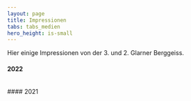 ```yaml
---
layout: page
title: Impressionen
tabs: tabs_medien
hero_height: is-small
---
```


Hier einige Impressionen von der 3. und 2. Glarner Berggeiss.

#### 2022

<script src="https://cdn.jsdelivr.net/npm/publicalbum@latest/embed-ui.min.js" async></script>
<div class="pa-gallery-player-widget" style="width:100%; height:480px; display:none;"
  data-link="https://photos.app.goo.gl/qoeEjE9X25iyUuC86"
  data-title="Glarner Berggeiss 2022"
  data-description="18 new items added to shared album">
  <object data="https://lh3.googleusercontent.com/Vl3yy_-atMtzgCKnVUSVvWg2OXB8kmBdQg188uN0TpRR_NYrfTpytf6cILYAiAK10M0ifzm1LIj4TBTE9Ms3ugGOKb9fU5o8jpqlPtr_oNhv_V5Md8UJ2rpbBIOxRni4rLbQI4KcRg=w1920-h1080"></object>
  <object data="https://lh3.googleusercontent.com/8Z-nUZ_qQornZ5WdY5KgVrdh0jSVdngL85bhOYsv8j3npustHJ-7pQv6DE_LBck06uQTT5yFn3kHxYH6dnQviEmNPidoOMau618KgZhPsUemeKWFibyNK7YFamIXkj0IbxKm15dx9w=w1920-h1080"></object>
  <object data="https://lh3.googleusercontent.com/ASeSGLlgxWBJoBfstfwc0qRvnXIKgDXUNbbkWFsQqJHNhXQ-HRYwDAnrYV8pAQMgQHq7QRn1WZPwraf_Js3hKvUUd15K0DbYb2UQl52atyrT3SzSeAPMCwBV1QxPwPG4n7mjDKyYkw=w1920-h1080"></object>
  <object data="https://lh3.googleusercontent.com/ZunzPD_e2aZH23XBk4NcGYj2-WEqJ5zcRyC_gR0avhw6XSoxRH_kDukj6z9wPTnlCiwZjZaR99cFU95seBR_LpxpJrSmD6Pbf5HoRSirJk0PnM7cX32cIK6ns0icaUla567PNsJM3Q=w1920-h1080"></object>
  <object data="https://lh3.googleusercontent.com/kRw92B-LzciiKKOVTRO8ynopqZS9iK338WpWuq2wWryovp1BAI042Bq6FjANpcIQQNmp11i30-hqrDP8BwVvBsjJCKEipT0dcOK4HQHLCLG-BcoLvDVdzvRPo_nCnQX2uPIkxzoB7g=w1920-h1080"></object>
  <object data="https://lh3.googleusercontent.com/9-fqcTtufTVkMVr4opnWDN3fyh5sNwD4Q3Pu9z4_CbdmRLI0AFZYm5i7S9ylMD25RbxuUnHwSIt2FxWus2R1WEtEX4V6T0gsGNY2EobYDoWoJ4x990m0QKrTDBNDqCWJoA3s_78CuQ=w1920-h1080"></object>
  <object data="https://lh3.googleusercontent.com/q6XB8R7UXq42MPAKzqZOJUNnpKgHdS2qsgEDchSnx8comibZCizuo8hTqCSLFz2BF8EzufUhtaZfzJ5N_Y8gyBRj0pQGdDDV_XcuzoOYdUoW4auGAP5_K1lrvVLJVQEutQEBePDqbA=w1920-h1080"></object>
  <object data="https://lh3.googleusercontent.com/3Rx90a2YSQgIMTLOmt26bp62NFnWEKRQb1aDbiMYEyFZSVctigfdkj1V09rt1rOmrKPDrLognuJ2s742XfFwSedtzbXlKi8bH1ebUuY7RkozskGZrInL5Hi23kFRgO3eIicUMia_RQ=w1920-h1080"></object>
  <object data="https://lh3.googleusercontent.com/rN23oZObYl1cYN7NcjDjz74HNzGnPdDpilbfKrDCAo25S0NANgXQcumRm4kqbF72GwbO1A29tWf_c7EIk0wwJ6o0J5BL_OJd5dikWxX1jfJE4oDLeq_2qasvsNQH-rb6XT0q739qmQ=w1920-h1080"></object>
  <object data="https://lh3.googleusercontent.com/4JSViraaLMXSA3A6uzsJNeH8b7lnX6TYrqqfO7AvOZxjkonfa8QENA5s3sA7OBqXFv3JirMRGkn5j8ZaN1YwPqH09i-uPVl9v3kqiHkRfaL1aEaB8fazeM8cAbMVbcjqlqvLoDhxfA=w1920-h1080"></object>
  <object data="https://lh3.googleusercontent.com/yvak5anA4vRZo58OTZUNswQtue47HRlljH-KBduE5-WuovItNryLu9cLdKClelE2NWOP__PFNHLITZJP-eCbwbo6_oV7kxOgWlUJFu5zLod0tu8qlXOZlNFnK8SwKpXxthemhA2vLw=w1920-h1080"></object>
  <object data="https://lh3.googleusercontent.com/oIYs6UN-A-IMGAqXXx4KFgMemFheGczzIM2KodHEuEWXzsSHal6v6ZC3jOdJlIAp75NVu23KY1Z6I4jsTSdU3jmdozfcvJkNsw1EeRQtCN91EsR958Vbv4K8Yo9YfIeQFzpOJ0fPdA=w1920-h1080"></object>
  <object data="https://lh3.googleusercontent.com/FeO20y6EWvEZEar0ebZVySWIiqS6eT_BCmH4FqQAnMXugMSNKRCcXk9nbYLmpVAcYulHc1o_RUX2UNzzm3VXzCrZrorNTn38uTX0JKZdxOnyGqiSE-rS_VjbACXIM-GYDyxfV18ASQ=w1920-h1080"></object>
  <object data="https://lh3.googleusercontent.com/OZaEnZZ2Ifv-ELLQHvbTor8f1pAOmBFM6zcs6l-bEQffazNt5bu6UBpppB2ue6-IToX3ClKn48EiZT5H8tPvUMC86djfnlEh_oZcri_8Z8U2WSFOcrPZVp-EMpZeMQDFXV4CfRnOqw=w1920-h1080"></object>
  <object data="https://lh3.googleusercontent.com/GmXHy0Hxk-ok5ZZkbhwItQSxzOutdjdBSDomH2D8MVPuND66mqA-_GcbjxIazV1puHnHItRNdz8NXD8rAMX9JXHI8MTuRDNsDrLsraWQ1a84CJ3DKPaxmcXPBerP5Scc3vres7ZpSA=w1920-h1080"></object>
  <object data="https://lh3.googleusercontent.com/4SGUuYEJAqcIzhhJBqNlvaJpwzlXpQwXx1rsV05PPKE1jfvDIPW1U3JfeFVgmBNOOJsL-Q25cbDnjYeCqr5vd1UshxCZx36WfonIqlJss7XzwnAcS1EQBbLU3bwy8QfgdhfOdJCncQ=w1920-h1080"></object>
  <object data="https://lh3.googleusercontent.com/BAUZsgC11GAweWmoc22ED6NBo84v4ZiDjxWDAK_deR6A6Sj-iwwmmo5xNL82QcYttX_lBfBI-M5x4ABAA-DAoDIDtuybtQKECX9GrWLWrmG3NrLRWi8Y8rIT5ZXBFY1WNtDfMvbYCA=w1920-h1080"></object>
  <object data="https://lh3.googleusercontent.com/FgmVAdAt4FPiVW8f-IaeV7tVuKnvsjZQwIxveWFfkNCZxXKs26ETu8byZius9axUwJU8Bh8OVQx_gfDOMbKa0age_mkWqu2Xuj3uK11igL9fhIKhfG60nTXYOyKezQVrhpFgcinfuw=w1920-h1080"></object>
</div>


<br/>
#### 2021

<script src="https://cdn.jsdelivr.net/npm/publicalbum@latest/embed-ui.min.js" async></script>
<div class="pa-gallery-player-widget" style="width:100%; height:480px; display:none;"
  data-link="https://photos.app.goo.gl/hFTS9tkVXmt7oswq6"
  data-title="Glarner Berggeiss 2021"
  data-description="127 new photos added to shared album">
  <object data="https://lh3.googleusercontent.com/VEnMdELXfcfWYACVNsrBBoItCwcoss42enLdxX0Am0ZvfZYGqGQItnn_r-eV7IacTVM_DHxMj-3MdxE24KV04ixCq6On2v_JROv2t4A2oj1qCS3Rw3uVgTBGfQ7HxSJh0i9j1DP34g=w1920-h1080"></object>
  <object data="https://lh3.googleusercontent.com/85vxjx7l6jLkIlzlo6jDFFvmUQRVsp9A8F0pD12weKdv4wJl2hhe7mTbSoXnGdfrSEoTlJbNuMZ5cyqscQM1usBXan3q783dj7tdotr2apsblpx_sRdimVeFzcebEMNe4R-YziSGrA=w1920-h1080"></object>
  <object data="https://lh3.googleusercontent.com/1kYia5gQD3BYpKPxdhe95adKxiyQhakZH6I9CnoLrb_U6J0cw-AsUrEhzp8QheI5zzpC8qLSa_syNMoqDIlfnsqcazbewyF5NXzcGhAU4SKCpEDJQRPwiCBLA8ZjNTnR1tGO0sG-1A=w1920-h1080"></object>
  <object data="https://lh3.googleusercontent.com/PtGNmT-QnWr06VnQyI2ak7VU7oYDDiZ5YSpgFT0EsVfTZVRhN7P9uuZ3WvOzTZoghqhqiNhPp_E8PnPHY4t6hOFPxnuTSD966BnnUo3xTi8vhnI235VS1Gf63Ns0f7-kS3d2FtgiuA=w1920-h1080"></object>
  <object data="https://lh3.googleusercontent.com/aSLmjS49PHZdeV31CRiocymASIyD91L7ht0rxjDYWRI1O1AOX2opQTE-FuQlT9HfvrAGrvP-FuzdHMbuYpus5Q0YykrIHcfqYdHJUCTu3zc_kFGnGadgyMa1xhp6O-f3tnPss1QySA=w1920-h1080"></object>
  <object data="https://lh3.googleusercontent.com/MDVWLzGIDCXePSRIZQA0Pu_uCfOyZbq39CdC3bLvML4lWYYovlHo470GtgWYXWnQK2rrwB_jYTHuhZT-kmfyzvWl5HRQJ3_s7kEJ4yM0bZonljvKXef33UDkal4EvOa2o1DQLWICcw=w1920-h1080"></object>
  <object data="https://lh3.googleusercontent.com/6EnHva2W_2poIUb6zN05kz-i4vpHNSV1ioLBNjfIvm0l1By37Ncn_Aunea8MhoGnSnQ-vtRe2e9khzHSCffTFsbImzF_eQI4PPBhx8uTHhlfeLLjBchtcuCuctSrU0r3ZpS6H1vHXA=w1920-h1080"></object>
  <object data="https://lh3.googleusercontent.com/54kJQcdla9qdtIQMmvWJ5UsCWfLL_1c5NsKMn0M1itk-N1MHly91FEkqvWEWfhVy8Qk1G3uXSz2LgGBiyifGbxtyPX7eQVe0HoAtVlwfAi4v3lRQR2ltXo44SF1oR4BjRe5x5DwYHw=w1920-h1080"></object>
  <object data="https://lh3.googleusercontent.com/MVDi_GVP7RlcgX3eLK_OHj6bfJrRSL7oa9lMa7NNJ1LsI-OH5ac7xx9jb-YlIAI9hG0voPNNLLV_SnGAej66FLjchrbu_VrSyqgxEdzNuSkqkYrZG0OhymKTCu3810NuePw7heClUA=w1920-h1080"></object>
  <object data="https://lh3.googleusercontent.com/B2hIQ3p21WRcI1MXdYnSAUcfpO7U_qbniKLiQ35YRDtv_B2tlbeVA7yKkp9g6Je7PpOgQ2shwOZ-HNrAjGq5RJ5p7Mukd7zTuNesa95LuowNv3ueIcQoKNORDyp1wgjrtKoPp2jRrA=w1920-h1080"></object>
  <object data="https://lh3.googleusercontent.com/se-0JC5gAXOiTFhe83-XDLuQt6jxUrr_EzQaf8s0gAjp72_I3sty0YVuP29Swoy9hPWmPmjvsgKiej8pY4qWEbx_Hx2QTqOHWQ9T_u8ez4Au3JTdZcQkusiOXJzzai3OhSqz6aMi2A=w1920-h1080"></object>
  <object data="https://lh3.googleusercontent.com/h6eH-e58fQ0bSs5yKRYFP7tQBjtVe-a1KqSUI2LGv1MAaCWhPhNnoPYhYIcYGY7ezhQiEUyQJkJyWGPILE-hMs_25xQbdW-wFDUbimKJCYVEae3bxZ3Zv9k_zgGL1VyjEamgqPM2PQ=w1920-h1080"></object>
  <object data="https://lh3.googleusercontent.com/hWzZ2GLt6c6h3jceCzGSBBrp8iM_jnOWt8uOjYvVfr2i-mau3kORCSEIISee2pNYyeIQUZ6daL3GS29PlhHiNT0NWJVDFDWvJLTc645YTieWpIq8VAOZy6Ozoor5YX5o9S5jz0iSzA=w1920-h1080"></object>
  <object data="https://lh3.googleusercontent.com/T6mlQY5ijaDntBKgN_ppgQOdC1I2VG2OqZyqOs5_4XcL9b_Ck1G4PYfxfP8dHYXvbW9r8ezSbzV3m1wz29gC4fLT6boDtOxdJAV4TeHfiHmxVE60YJmnQq36ZcPPrQr7bLoW6XLTrw=w1920-h1080"></object>
  <object data="https://lh3.googleusercontent.com/9jcMZukoOJDnbeYx2iM8krbhy4T96f7INdAGy73rVxAruTw88fr21gdUewnvacHksPFg8TLWPUaHKKYf-ucMm20xjJvCykfeKWnP_Nd8Y-7mBwCl9dUfjJfab8dAmXyODhm9IWwudw=w1920-h1080"></object>
  <object data="https://lh3.googleusercontent.com/-NzOhF0qSK-4MAh2ciq-VqK_BGvrhnS01Qr_byKpSfGFU1wHf39Q2HJ4pDeJyP3b_wGE3mdkjhUd4DITuWXy0vNuLGDdZAzlj-A_lrq8CB9rUegt3c_n9WwZXCN6RIWpwcFw7zoqrA=w1920-h1080"></object>
  <object data="https://lh3.googleusercontent.com/25QGyvaAYFWTxwrcOPahHPECisj_D2Lix61mJkl4BHZyOqMWDKizKueNiGE2_7q4f48tmORX2gTtbQXoTyHDF9gBYa09FbuvRA8oIYB34AaaN3gpR-PqNe6J0p5lANH4wkqd4MiOvg=w1920-h1080"></object>
  <object data="https://lh3.googleusercontent.com/_o-MNHCPki-NvViSXr6OfaWecUm58OUpHI4Xi1wGFuq_r1-NkGoTJl-RsIkmeB-Dd8gsjb9Z-RxT0g-_w82prTqyKobEKWWlh8kID1n1O5qMZfrtCto7pCVQCNoiVpBMRnAOLyFTIg=w1920-h1080"></object>
  <object data="https://lh3.googleusercontent.com/JmmuyEvxHjLqcTp9UCMwCmkrjfUTSB-PLfiLpSeCmSelpIXNfMRTN7to2vYDE-5_X914KtwqPgMxc_381lApBKP4gEEnj4UT2gPd2icG0N--uoz95IqjYy7CeX0CnildM2d2KlPumw=w1920-h1080"></object>
  <object data="https://lh3.googleusercontent.com/pi1QLkRnWPPHgO1ZkJBm1XacpXkbpu71oUT0_EMNfYYFrVjgFJrZX4ek88JAoGEMD_1uMVlNXffjKIK8z_ibCLPzURvickkL564jHJZMsUa0Fh0swGUnoekLEETZXYFA7SncRVfoRQ=w1920-h1080"></object>
  <object data="https://lh3.googleusercontent.com/Q7KcQs632cmzSGZmvFaNKm5XogqH12qSV9OOHbVRwVX_4ZRiQKXIAiLZMruaobJmKWnTylaiqi8f6x90b8vkX6X0AZa1Z_NXhiORqswNn877w3ltoHMPxCjAniZiNOzFucGuNcGsQg=w1920-h1080"></object>
  <object data="https://lh3.googleusercontent.com/pXo-X7CUnaZATWBOeeIY7NX9Jh8fta0PE5C_4ixcZzndISnSgCddPZGxMpBJKJgm-CssWLPfb2peHr7CKfcIwGCA8ujCH8C5RCdUKf_PRiVKKQp-xTNwsFhCpZ1eii7MtjZw5X8WYA=w1920-h1080"></object>
  <object data="https://lh3.googleusercontent.com/bMVBqVaObZwS2oo4R0qK81q1lFjkpeduJbwT3xW0gKcGQrjeJE6QUMjamlqx9sCnqf-ihTo0FkazdjgJZr-G6E7bTNxGR-8SRjurRLZLsfbtFLPJURIe5esr6no1YhuTv0Sbr_dYNQ=w1920-h1080"></object>
  <object data="https://lh3.googleusercontent.com/eADSXUWNevYCqHvL213y0_JjjWJiOdP6I05HvEbu3GX85ZPp33cr4uoLAEag7K1P7ZcPVEjMoRWzvJIYtRyAb1rna8vnBQXzQHlNM-st_9K8IFOSuUE7O83CLroFiwnIXdWcWAAMNA=w1920-h1080"></object>
  <object data="https://lh3.googleusercontent.com/FLhTT1I4Q2qVjRGR7XuVkNBmrVpOTIQnA886iM5eg9WCT0x1mSls4OWtLRlrj40vxblLB1G1D5AjSM4q4fNEd0RJllPehbW7mhYO6PRtsRvg1VPhvrcox2Ft6wujJJw2mPVB-lGH5A=w1920-h1080"></object>
  <object data="https://lh3.googleusercontent.com/dmRQ1zTi-9xmyMnHLquPeDljMq_lqx5Owcj5Mys77K5vqh0TnVMar8JGZK9d5k9slT3PMONg5TClPI1NgDEqJNwSM02BBuvHxVbTQ_r6j3JHXwgOK5zBbtlKYE6nHLgTfBKOUg-UlA=w1920-h1080"></object>
  <object data="https://lh3.googleusercontent.com/tjg1MNgKDB7ka_Wk3J4rpHkPHaEM5hWJ7C7O5l35IZZIXs3F5LrgWyTu8V6n--oQ-mbCsuYnWLbFtRsF29j0EZXgXsDv6MmTnRFcNrjkTJlgZBCRcaPptbGVg2LBCPC6XOSxvQ0zoQ=w1920-h1080"></object>
  <object data="https://lh3.googleusercontent.com/YUmTAK_6Et89NFSAy7d5_D_OcNZlckM0EDdNIE35ldjMcxUS1dOP03ce1ME2Ygwy-8N8u8As5wzZS7QMAbwI6RHSIqIy0z6mxLF6zWR7auh4eu73J9r96npKdQRwNUIhOB0bsnAaug=w1920-h1080"></object>
  <object data="https://lh3.googleusercontent.com/TEyHoVfIVvXT1SwhwJc-Pf1sViQvpKeZytko-s5m1yRLEAIMz2hoQFoP_vXWJuC1VHDWsoR0NrLY-2miruQgolzMI6xyHyCxhV8L9_HxcHNBWKa3q8N9sgtyyckh1X6duTEN_S9JVw=w1920-h1080"></object>
  <object data="https://lh3.googleusercontent.com/U3pizrPhLADautAGxMzji_ovEfkLcSpP3NhkvEkt8d92FK-enDVpUw5X3l3V--yFdElsAXTL8lR3xU0TUjDrzpiVCjR-tLzf__PvFiNC1HpSXQr6BKX9RnaAii92fFdCAmQi1KS44A=w1920-h1080"></object>
  <object data="https://lh3.googleusercontent.com/RDwK4fbwQ_Q0vEcRhz9UcZDV_cSy3cK1adjICShg6EgF4ZBdWKQQ18V2_35GdDA7OIGDe5qOe15hUMV1tgPpaxC3Qu2mjiKTsiVubmBEm639qOYvm1HKJcw_1aIQWdcWiYa07td1lA=w1920-h1080"></object>
  <object data="https://lh3.googleusercontent.com/Ph_OlRB5jscPsICyjjiHOTWgxnlsnD-nKUEYSQgZRbPxSnhhzUtghTjKCP_UECYsv2H1MYGuApcHFG9kYDXX5Xg_bbqL0vpqGnJOWlUt48JLNM3leIT4NmDOA6EXR1Vazzz5C-Nskg=w1920-h1080"></object>
  <object data="https://lh3.googleusercontent.com/5RLFcUDBOGnJUYOO5Z8ZRB2388Xb6GFhRNv5AOmzzJH7InIxv-KoJF6_tPYQgMcCZt5cFah-XpKBm491oYcQgAkHrHpvrRjBxZyxGS8xhWQ2kEJ-MZHPUFKL0yrJttykdMxTEPIcdQ=w1920-h1080"></object>
  <object data="https://lh3.googleusercontent.com/nauNy1Mdoap-FNVkb7sMkbHHtZmZb04E6Lx4JhrFl5d6Yka2SWaK0bT7At6K5pkJGGK3Vi-IC_BuXe9-pvT-h4dIfoFiSXLMtllu4V76bFB9gsqjEKurXAs7JFPpZNwx7gqNdKapdA=w1920-h1080"></object>
  <object data="https://lh3.googleusercontent.com/7vE_KDygKYY7O9WUDkwMy87UGjlf4KkKlvK70BaKInRjCchKIU8eYeQUdJqjUsWaWsmC8Kr863JmpmSCxM3GggshNLNVQ_61-lZ1TlbfNzGOC6J_5CLSze007DUGYpYpFzaEcmg8zg=w1920-h1080"></object>
  <object data="https://lh3.googleusercontent.com/-I2ZWQ04-W5Ux-bAmh3j7TyOtUlLlqgpFbf3gOJSpzqhd9CYX9ZBwDi_7gkxrB_hLayEPSMh9oIhZzVjctET7HQQw4wtrCJmD-1u7dJh8WI5vU-bO1du7jjQwGqVF_xUByvtDzJH3g=w1920-h1080"></object>
  <object data="https://lh3.googleusercontent.com/OnQBxEBp09fv1fr9pQFFRaftJQBHyO8lhovbfd2VEC_rO8vVxYskC9iLFiv6KCzi8uifguP57Dxkzlc8ZQ4uYAbRRcyaOKHJ_8PadtxRC-N6dzB1DgQaevLzysBjUXZS9UVbXbTcOQ=w1920-h1080"></object>
  <object data="https://lh3.googleusercontent.com/l7mtbxkYm9bHfUZ94ST-DsjdJJdPaKxht_CUCeV9_6S7MyeY3tHsdamTVjE_dOkBpeod0-SpAAsfYlNR88bMXRpjJubaiKsJZ2elQ31fn5kpOMBBppcwCj7L6huBaD-ckVLFlahX3Q=w1920-h1080"></object>
  <object data="https://lh3.googleusercontent.com/bqgoVcQ1_gqhGjjnhy6OzW4y_f7k4_xBlYiZa-o9NlwMOABAGLbzn0AP7FUT83j8EndI6NvD02E9WzGyoa3XWW1Aaw_h258zP_Q9zDghcEBgT2VE8v-iYKZOEvDb6nZItFysf13Qng=w1920-h1080"></object>
  <object data="https://lh3.googleusercontent.com/tZADeFeYWfKq5bbfCnK7qsmud4LbKFaftzPtiH6srt1l3U5rtyelf9MW4N1eCxTdVZCXx2V3dmDf6Nz4tGWa4Wnf2QCotB4q8sBDNTpnJU0gbin1pt5OE59W9yT4BEiYc77GFqnjew=w1920-h1080"></object>
  <object data="https://lh3.googleusercontent.com/EDfhCYzaMasMAgdlPMTB1Ij_uyNpyTd0kuc9Emur2xoTFYLmhOnjPEEsR_Tc7tQysi6nFugDTY6_7r0AUaEatwvlELq6up1KY_hAyVg55A_JzAkokjL3Yf4A7z_2Af2MSmyBZ-r3Zg=w1920-h1080"></object>
  <object data="https://lh3.googleusercontent.com/IoyxafKNo0YcL8w7il2z3nDquHsZdGt2i1771MGLwdU7WHtYkqJd5qOnehQ2X-GStybB_0rTKcEI51WhQPFjbGVaihFOumhUKHcaRAMYIyPvv4MfLVtcdjAdezZViNG5L-BKYKbrlw=w1920-h1080"></object>
  <object data="https://lh3.googleusercontent.com/TuwBd4OPHne8MVfiRTiH5qZ_320u_OxyNiuWhskDjU7NFC7ylIjMd2-DbYIPSBwUTJ4mvqZAGt69qk1-e2uoKpx9nQaBbbSFciYgjEoK_ZOrRfMWeZjbx6JwdGgJFr1BNmX_gx290Q=w1920-h1080"></object>
  <object data="https://lh3.googleusercontent.com/cxPpATRjNEVV0hdXR9Uv3bq91GG_2Q4GFbRrKsK8ThAKj-ErD1rV9nHK5YbC3B-R6LwCaEKMb3Ba79fnV8nj9PWOPwWh2gJx2FIh4XNB7ywj3bi4FlkL5kXB4OigyCNDAmPeTNLc7g=w1920-h1080"></object>
  <object data="https://lh3.googleusercontent.com/R3X_9pdRRCJ_9IH87CC6tWZQAmw56ZPrjLOyNTavcb1W-exbfX-F_R-XfVh77-UhiW-cSRJ-P1oOozzG9pWrPmVsBTMvXdTU4Mtj-UexXjwiOj7orGIsRctz-OTJbTRoZAdpsqnbZA=w1920-h1080"></object>
  <object data="https://lh3.googleusercontent.com/33Hx8ng3vkLz-WSmUJ9EYRQEoxrsmvsQDtBnuIsQ_EUXdsokXoWY241bsSSaMFu75ahUXKR2xmDMXgxcsjArirE1Y4mPUBQPL84Vf-1z1VhQzi4pB21QEbqf_WSVLOnHwE0SfpPWww=w1920-h1080"></object>
  <object data="https://lh3.googleusercontent.com/5Q4MUawmDZOeZPK6VeBs8b9zluB1svHTCnbskHsej5C93b0svY-Jzkw3aT0RDM6UZ1VJBTO5q9x1mgeWoVppfi9BfWSlTopqzVFVqX2r7_uiwRw7hULumqtWqfSocE-EOrO3poVGhg=w1920-h1080"></object>
  <object data="https://lh3.googleusercontent.com/zpCPeHYsPh7G9am-4Pr6vkQXDzGz-wkGP4vQs4INeZbcpuOjMte_9WNe5BX4yIpDmDv1S694XX3rP8RacFqEn2Fg-ydiT5_JXOIkJ6NuaG-fvZBjI2SuglarY-DcgE6X1mwhD7_9Qg=w1920-h1080"></object>
  <object data="https://lh3.googleusercontent.com/jIkkljGzBNTEPeoRcd9rYtnxbsB5DO5K0gHNT_VrKzhSCL2yLIUYahr305P7YxwyXE3W79YEHfHYG9CEaKVEoBpso8Qh5XHnYcOWB3oc0ObCzTYdzYQdyXBMRk7_Kjl4LugHXGoBww=w1920-h1080"></object>
  <object data="https://lh3.googleusercontent.com/_EQRC7IXPfZ2zLLW3-TUf6r8QjG46OGWmpYILuTo8-qEKh_9uxeTiTWTQr_j0Rj4FzSdolxvC7S9hh1Srou2fje1ghznwcMB8QMXCTKj_f4zMAD-Wf6dfopp9VjPFmGABlo5JFVPsw=w1920-h1080"></object>
  <object data="https://lh3.googleusercontent.com/OG4vGNDid7qsqBHrzKGs8HK1ipzkO92wLBzU27PcSw8pp8sg0RsMCkCAL-vKeicXYIgcfYSynODcQqYxo-1gNFtJeqNIzL8cpwtO5lLt9johURaFtjVA9Ssu_nv2OeJW0hIqqOw_5Q=w1920-h1080"></object>
  <object data="https://lh3.googleusercontent.com/tfDYWZ8N5Sct5ZqRu9W66Vt-wQam4l4J19fDqdsMA37y4bOnFx03afE5-X8GKWxx7sPceIFdz03JdEj-Q-KQyKm6RfcXvturfzcYXb5hazRUdF75n32e9l5_ByzjiZmHT21Y_kSCZg=w1920-h1080"></object>
  <object data="https://lh3.googleusercontent.com/xi-YaWEFk2rdH0C15-7dncNaBgQI6gwCjVMXqdskgUzvadqfRwOFM0Aucmr1wx4U9wiOOLYEo2RXQ9NyhjgWTZA85E_T38qODJmW9gdi_HEFuxk4eXb1TZ--5xZ3d5cDZu0ONBYUqQ=w1920-h1080"></object>
  <object data="https://lh3.googleusercontent.com/4ovc8yvqo840v5J2OVq9wBNK06ip0tyLo7OKW8FdDT-0n9a-kSiSJhhHalDfcn65wqSaQ8ikgfrgq_RJykbPkHAZu0ukzyDUCnO0T-rervelO_CfLQgHxsHzjxFakSvkydZ0r5B-SQ=w1920-h1080"></object>
  <object data="https://lh3.googleusercontent.com/ho5fDbfYEwA4vfvgihSvAMtS0MBPD-LHbjx9tNJPQQ_Wb9fOWjKmhEV9lcDPuuUP5XwKrkFIWCDq1BfnHgOJ68rhRjNQXEFllMG2vIX9VVnncN5Es3BZUuPHVLNNyhy656taKXhxlg=w1920-h1080"></object>
  <object data="https://lh3.googleusercontent.com/eaKorBMtqxyoc3vGcrc0gLre8eRtUTJd41vF9iCDFrqTVWh63xjD1meH-ZjxtjoptkVhjIZE2XdvmiPyjmq0tHi_MrLucszRs7_qvQWjcKWjsXRgBfDDSZDXEtoOXKQwajYXZz_USw=w1920-h1080"></object>
  <object data="https://lh3.googleusercontent.com/9dIXY08165SuI4kFawm-wFHwLixWxmN-r7XETEDYIuy3TvGFHF4Tf2CrOTSc6H_ea5dzyDYifMP6u4PGt5zXWIVVPyJFf64PkmnZJLuR_S0H8hc2HxM4NILtQwYWRpHl4a-9XQUleQ=w1920-h1080"></object>
  <object data="https://lh3.googleusercontent.com/WA4s1eKAwnFBYZjOxlGsfufu3MUbGpP6Oy2nqsGiM-Wz0fRH5_IS_vXnY3_dnqozR3BiANAoCuj1PDr6McCADErahyvewjXDU0pvMQ39rA3MUZ3jAyG2liQeEeebzSIXxnbHLWssUg=w1920-h1080"></object>
  <object data="https://lh3.googleusercontent.com/z9megRvudb7whAE3I4S7uBHmJAJzRAq5VAZW_-zrZp3f5l4jM2a0cPDbVS5RfJcc3DZUr2EmfbDegSFhM-RXzD9ZDcJy5nX8E1hyo3JU_3aqQL2Q_UbPgRPYstk2kR1sq_JWZLgsYA=w1920-h1080"></object>
  <object data="https://lh3.googleusercontent.com/hDgGf2rP5LVSgHiN1SAaltPB0NHAUCXYjU4LBc5Bj1ckqXSDoNJA0JHyWSBKMBy_o2ekaBlr4JU1VJWad2MhGKUWlkN4P5JY-90l1_kD5-SX55GMv_vgvKq_S-soqPZ2SkAm1-gOlw=w1920-h1080"></object>
  <object data="https://lh3.googleusercontent.com/CfllMeEuKBtaqihXkUPmEvROGrpv3aN172BsrLKQTKV3FCN5dN2A4ekDpBY2XG5Ipswf_bdhiEDTuan6kmCJDiQ8gVsta3hcUPf4LuSbha8P4nXOw8DvpBgAINO6wXkIK0Vpsj7DTQ=w1920-h1080"></object>
  <object data="https://lh3.googleusercontent.com/-PTJVpTogCm-KQTLSe9RPM7UbCEo5RHf8HC2JQ6Dq5ubamuS2_7A9yYj5QgiNu9aTjEa1UTewS-12ib8pFeDnVO6SReeNmcPDQmYJLDjsMRKPxuCjH5_bAsRzqIdTy9T0nHYmAwL-Q=w1920-h1080"></object>
  <object data="https://lh3.googleusercontent.com/MUqN146oXJ4MtKOW9hNMpIT2X9CcETI_hmI4VTNlHMeMblEz_FdB1KJioTMbrUGoN3c8VROkkwnQ0wUTJ3kvEk1Xa0gYE5pEtpA17UHAWj21X_H5AKj7y_1GUfw9MZT4dxlU6ld-ew=w1920-h1080"></object>
  <object data="https://lh3.googleusercontent.com/Qxve_wQ-uz1zlCfkyGpuQCRicGSwU6yS9Cwv8endi7hpeDN-tzL0PCdl-8vd7JfuXyWK-UEyhXGZKFDJSMf8MktLavmxg3qaOHu1i6cn_uiHEZpTbiuGS6USQFtf3yBkHBJ1nIZppQ=w1920-h1080"></object>
  <object data="https://lh3.googleusercontent.com/H1JqvVfckvPZC_KFQoqxlUgByPHyimKlHaXIWkrQGGBs3-A499ZixLpryfGfFu4IJ4nWyMvNbj048Q2ez45ssQU4RjMwfn1jG30G417PbqSkuWq7IaWViSAJJZEOCNwGvmEHyv6Z-w=w1920-h1080"></object>
  <object data="https://lh3.googleusercontent.com/_yZyJ2HgKcX3MQweicoJvBX-Pp451nTeKBskFEWfNTV35iQFce0phCO7sr5HO7o0TzPv-LNqIerjOfOTDrRlwx3tUkWK20w65oF0XibQgqRTA5mPIZRxEREw_yGtfIkVVj10MwjKCg=w1920-h1080"></object>
  <object data="https://lh3.googleusercontent.com/jEqQFKrOjkV5KT_ZZnr5EXBA3EIVz_nVWXz-K8heIJIi2sHs-ofqeunHRpKsEOoK_i_I1y7tGuS2qnsjCFoOYfQAINDZZMP5H6clQhHEjZF2ioMXVrEOfSFokWR8sD4h38SdudAJhg=w1920-h1080"></object>
  <object data="https://lh3.googleusercontent.com/w-sKNM3vgNPeXjbok1Qo2EAfnOIw_VxnteiupB-ExNz4r5ECLzfJ5ZayIn6fty1lJzOlGH8mH8AwxeO8vs0trII_WT0_oEQxmHwXQA47UnWxeNpFEmS1C5mRWYmlqMowmXf81gguPw=w1920-h1080"></object>
  <object data="https://lh3.googleusercontent.com/gCmmB27ixL28NDS6W5tNP95LK_CligAFPWbuyayVPL4mZ4qS6XTIhH6wHrKQUYJVG2OgfySXbry5AMhNlqtVcYlQehurnLgvLQSoEECN9oD86WIkJQQ5RiHxrwDwymVEh0KcKsyWrA=w1920-h1080"></object>
  <object data="https://lh3.googleusercontent.com/tU7guGHcUAXYXuxGKxk194zZ5JXdfbouPndQMx7q6uIAKwmcgkki9ysw8I_CO_M8fGDqreXHPRWHxBLxgsKAh0mdnpr7Qtgb4UEytIBi3XqroafvW96LxxMnA2qKQl5NgBGys3BC8g=w1920-h1080"></object>
  <object data="https://lh3.googleusercontent.com/7n6WbP7pAQzmlPV-fGZqC1W9AuPpjWuOZHuD2C7wIRc_ZHapehQ8CGnE-Swh2uAfDfCu6S87hyS92-zTEtuAmrfx3afGt2lulHImYYZHcBoO8sXkXg28U5UXSaI9WwPnSg3T8UBOsA=w1920-h1080"></object>
  <object data="https://lh3.googleusercontent.com/0pA86B2KVJABGrro7l3B5F6MrzVbZ2mAWdgap_QtnC3ogYpZLMki9nbU5V-SwOVbIh6M4sKdrWZDdcwO26rFfDjZUbh2YaooDiIRCFm5PfZEAf1nW2prBWB3_3vbkAwKbQRvMfS-Kw=w1920-h1080"></object>
  <object data="https://lh3.googleusercontent.com/grxOqTqQtqS-vqDdGEFEpA1z2WQHzQo0xnMtkNEjE4ES4kUNp31ShHG9lmLkN8tXVwlT5xmw28Z0Yf-lyJl6wQXgqkSb0Xm5HH2wTsxl17njQMYoQQvGJAsY5FJr_HphkQTjcWumNw=w1920-h1080"></object>
  <object data="https://lh3.googleusercontent.com/Ijxj5LoycymkpOC6JBIS0wLtqNi23rmpZP1biHaBT62xI6oU09YvEauw17OgHN1N0L2DYGHwcCwPGqgyCEfaqv8EN58HoGm5Gl5kgusCRqydZuNr58Yg7l2MZsGaNl-fdNRSaynC0w=w1920-h1080"></object>
  <object data="https://lh3.googleusercontent.com/HvY1o8AYcKRy4V-KIofz2R-vOThL6HUUiqSPKBnQkX-BbLMGKiCKznIduxKT6PdrKk4YrcbxH5l_Bkxu05bTSe2WYOY4T3EKawvLaGFCOll0-VFo6jPX1vw__t68K2RFwUhHyINH1A=w1920-h1080"></object>
  <object data="https://lh3.googleusercontent.com/RkFXexZpfmMJlba6uiskO39JrD5ZlTamZhKSKwN5QAK0NVGRdf3JIsPxkcbCjKpcKnIw4JfLeZeetkLsr3RXpjN1wuJdN_RhfeO49MVcFQ0iO5VLhTaV_eF9XpF91Ekv_aCtabe4Fw=w1920-h1080"></object>
  <object data="https://lh3.googleusercontent.com/o37QtrRodEGrDN0cuX_nr1eLAdbboLRDQfIvBiVJZL0sIgf7pGysjAEIHwQvuB52PMKnP_FYMYNs-RqSKHuqneQ8fBRRFyhgakYwNQvtTDDi9ineeZ4L2R3A7y7Tt9pT9tvLL7EKeg=w1920-h1080"></object>
  <object data="https://lh3.googleusercontent.com/MgMQ6vpI5KX4jByne4YOTwxM9ij_fQ9t3Y1Gq7tMm25Hj2IzSoNT8GSrE864SJA0gZOmvgXXlu-OBf-QRb3JEXGcDXTPWbSSajkLX6H8Z4xuMGn8c9cKjHRkSDl9yLf_o4GZfs28yw=w1920-h1080"></object>
  <object data="https://lh3.googleusercontent.com/PMTq-qTptXqWUaZZ93_wYEUTGqWGi4wlQ793fEygojHvaVmB1A0pFXmE8zweG2o0PPSCubhAp9cr2XtB5TWkjQjiWXcGy5gIHxJ_o7TneRwt_zaa-o9dM0s9d0l4oL5JEF7mA7Uy2g=w1920-h1080"></object>
  <object data="https://lh3.googleusercontent.com/2hECV9vkpebVJbqSNSoASbKOOtnf0kc9emeSZBkD-GrJz4R6kkSL-zCp4RyAk--_EiqiW92mGvXtGmBOlFzwAZMSs0L4a9PAzywK0NOAZVejQdOtaHlhlt24u_L4Pm3INTiVJO_frQ=w1920-h1080"></object>
  <object data="https://lh3.googleusercontent.com/aeALJ4DJoYYoOKa3LvZGd_I2XsdxUYb9E_Y1ZgFPZtCOFyitJis2ZHQrLD2KqukA_ZLxltrc1rv9fufJ1dCgXKm4izvgBkrFYD-oTYIHxJZZB_4Q-w6nDKO-tlXw30Ght-PR8H5nkA=w1920-h1080"></object>
  <object data="https://lh3.googleusercontent.com/vjGg3x3vA8wffXyVrFP9f_KcjKsBDkUCKlchDwJi-owjV5ZvWiS_hS5IlVchGo_NSeWCvJtL0StefteGhcsrVLR_VxYVHVurykDAEQH2AEuHlb_3YQwt1y9EuIUZxwh2neuTI-ivzQ=w1920-h1080"></object>
  <object data="https://lh3.googleusercontent.com/oQJNbuvKFlnTIhuoadIc-AEF401V0buuGY-U_BMOzY1Q9asQZboS1zNRWdJPrYlyC4tEHBtdHP6MCQxN4djrO9_W2ZhMPGhdD4WUYXIlGinNf9bTYnIqrZ3f1UZqnvyof7xdSI7dVA=w1920-h1080"></object>
  <object data="https://lh3.googleusercontent.com/O9NbWWpjNpFUNuqY7ytPvbDJp4oSWTxO3LDR_P1vjvr9xz5-mIvRNkE9pKSN0A9XQBZ-_abgQXKyDKKWM_RneOSY-yJLbiMd9UFSF_RAEQUp7y7521lvSWWTnc7PBeleNZtqNoe1Nw=w1920-h1080"></object>
  <object data="https://lh3.googleusercontent.com/zubXKxiis6Q4I630kRqMFneWmBWtgnHDUk02ffij-RwXXi0rACEo7cZdZ9N5Rz7migOLAImLKFImhULqMR55xA2MxQ5G55TVDVyXe0ZIcH-DNK6L28REQcUpnXHlO9DfqSvlhxtqnw=w1920-h1080"></object>
  <object data="https://lh3.googleusercontent.com/aiRxlwq25Qk0cFro5PKmft3L3vtG88Rp7XV309d3Yj-tK8iCfk0LAolnANcMtNeoyTmKxKQRKylM2pmxwApiq119sidtTqJommKfj6hij3kPrVQoqXaKYJNpiBwxzzj_qh-0sUiObw=w1920-h1080"></object>
  <object data="https://lh3.googleusercontent.com/102mu5ymxdNF4vPhu2CRdvvg46nLQMxR8nHgCwBfs7NDv4PL6_zFZmW8lAcPTJ_o3lpYV1bt4vmRdBM8Z3KKGxgpa0527VOUmluIxP6ucC-X0qGkhm4M_9V7qCh-BLMod356ppDheA=w1920-h1080"></object>
  <object data="https://lh3.googleusercontent.com/uzkVYLa-fg7Dy_dGA4GRpOLcz2iJ_fSk_I0MoVKg63jFGkwPucxwzVc9EKZJaKhgpYy3C401nBvgl7d-tvSpZJpAyjVx7B7dbH3Z1R3x0Yml8ZT_kdF3PGfKRrVZUVVdvr_DTMrPfQ=w1920-h1080"></object>
  <object data="https://lh3.googleusercontent.com/1XJh8daYlYp8VZGyIybl8sag3B9ZpdzahH7ZT9tfsUVXKfsBHV0IKjqTkKJ_tkDNahu4OsB5zIHKU5Gwpx9K9ycpylwDkLBRu9tHgxd6rsJh0QVJfwMgLOBhXO_wPSezP0qJpmayyw=w1920-h1080"></object>
  <object data="https://lh3.googleusercontent.com/Dk0Cb1QV02CWo4po7dGcs18F6sT_O2kEbh6pF9Np3hZWEMmdwotmU2VLL5feT3qVU0RPQLbhR4JQHBn8LL-M6UA4UcZ_7H-xc5hDdJ4NbCXFI8R2nMO4GbPhtv088bnLd4-Fv6H_OA=w1920-h1080"></object>
  <object data="https://lh3.googleusercontent.com/AyBc8Da8Xx_PNKNqaKuqNfc5foqmAWoOKM8obV7bt1Lt_BoMuC1YwoXVeToSXiS3wsYybgo_gXgBXyGioqwPRrhyZEtLLV_Eunt16dyZuTuwBf0ttLxJXt5b3bgrAEAk7k1mF0yatQ=w1920-h1080"></object>
  <object data="https://lh3.googleusercontent.com/AKqe-ZPNLFFf3EdbtWLVg2GPYyO2G-61UKS_FPG3AZWo6ieNwj6676LC-jHhlNMkHxpOqLiEe_Y9iT4_JUjHepYSmxG8HoFhKQN9bB5RGKzmGuIxN6KxlCAU418AnbAZlq0KACBwFQ=w1920-h1080"></object>
  <object data="https://lh3.googleusercontent.com/wb0Yl124k9t4u8q-e6e41rL2Kg6NDOJy7arpVkrvEKvRK54dMvpIrdXWFkeGMZvPz2XH2Kq6gUKbR05Mi4olDVuhgiV1f2anygsjHLTf_Mi04a9TuiF7xjQcXQznf2S2yrH14GCKcA=w1920-h1080"></object>
  <object data="https://lh3.googleusercontent.com/-I8dPks525pKnrvgx1ys1cXA5M0Q9pzK3euW8kvI4VzXBJuqPZmO9louQbZqGgb_TvInOmBUoV_MyJhmILwtxEFkncLBSy5PEpGx3dzHnrVQ7mmYFZmhdFhp4c0Xl9otOVTzxCOddQ=w1920-h1080"></object>
  <object data="https://lh3.googleusercontent.com/QoveMi-3RZfjAOfV96Z5njUgBwlbLDENfIWBUDO-MPum1lJLEUV7ZENCPadrHGc4qheWADiLFJUaqKrwnaz6I56vBDRBLEPCxgyXou-lWh_JLJgrz5helYdPGi8F8AawTE3k3cmFMQ=w1920-h1080"></object>
  <object data="https://lh3.googleusercontent.com/6HKrl3EP-lBorlq_I0jV6K_0FpOXEwMC5A9VCUT4aGlckFuHvcJGSSrEam1vzQzS5qnWFGskGzL6Xz3ef8sl9CEczvvWlUfyKFRorjj-z05gXeMEpWbO8Jzin_4VpLdmFlZT8Shgfg=w1920-h1080"></object>
  <object data="https://lh3.googleusercontent.com/4eGvyYEn4C84nzNmNgQz5bWTGYnS305mKkg5OEw9msjgNjmBYR0sX6qB7ydFFvjb5wl13YgO226KsbDvWySbUh7Jut0vmlzGxPRhsct6So0E_Z0zQNAaqz0CpXh-TWfKq_DiObqVWQ=w1920-h1080"></object>
  <object data="https://lh3.googleusercontent.com/QqpIYt2cJnmP5oROlxlBwbFYEw_bFmpdIrasLC08eGpwsUr6EhT4zIe1JIb9nAuewmdYUwtIepYqabbt5scOl60CTWKm8bA7tQPtO8qbjbXdy7ThcyodSJuG-dZPSbjPkJcV21tW-A=w1920-h1080"></object>
  <object data="https://lh3.googleusercontent.com/dxf6ziiI5foFbkDb8zNmNcYqK91mKr3Q69eAdbpaPqRLoQnbuRas-akV1wH3fW_zpG_6hqsRxf-8_9_lacSMDhLSxSHaNpEW55Kx0vwENHo5FHncyvEVgpSlhnoT7RGyUcQZ8LUxaA=w1920-h1080"></object>
  <object data="https://lh3.googleusercontent.com/6_HazR8tO1CtWUmuhCL2IU8LcG9X5tRaunAX_705Wwg7gToPSYa4caCX3Rk0bcfBnnQ0HNvGv_YssYwTxiwzHPpegNrLJdhXmWCsHAWrVHt31f4JpjvaC4n6pyeDHN989ej7yzv4WQ=w1920-h1080"></object>
  <object data="https://lh3.googleusercontent.com/NkXRYqxQ3IazP0JlGHBRLP_jre0uTotfh4Vc7_owZlero8a0JtPk9nu5e0XBIpnMih8BFFvoz5hTi38zdVJlaWZO2b9EP8k9vjzztPNR05GjKiqrZFJndSycDOKjmN18pEd8HUiDsQ=w1920-h1080"></object>
  <object data="https://lh3.googleusercontent.com/MEJQMIpgwghBBwcb-WgfkYcYm_GXlWds6QR81ph1cAf3X1-1pFoun1la3HXhO3xgGabazEEjOQgj9r9dz27MZLfpkWlVj2JEg_A0r4OHgTa2UgPx5Q5W7LGpa6vWs8KZLr5D9U9enw=w1920-h1080"></object>
  <object data="https://lh3.googleusercontent.com/xX87XELbaRTMhjrqBqv2lr68LVyteZ89QNPOGHlcjJWXtMqB4KJ0WregZ5Bdidnv_Ix6bMXAcqhiqpQUyKBT-7ZpoiDHsLKOR3G0-COAE2wlqHKXd6G1rNdgypipArtJzm2Yj02l4g=w1920-h1080"></object>
  <object data="https://lh3.googleusercontent.com/UPVjEHSybf8diHRH9bhi-kWl36AKsA8UaUz32Se6fWc_r9tWcjwGqP7B7fkERecqyY9-b1WaWNQnT-eoHYstVUnYGQ0I9N0CTPjLF5Ivo65kK2n4hoFQzXzXb_rnbc1CWiZsSghBTQ=w1920-h1080"></object>
  <object data="https://lh3.googleusercontent.com/mgjnMlOn9jakMgxx0WXbYq3Dep--idChKMkbsyUI5YhneXdAnZnn5rlVIwI9fajW6kgbEMaBoCr_YbsMRozETR76V3CU7a6fRXfElgfbNkDGyZKgJaDSO6v7UIqZxpH46lOC98wySQ=w1920-h1080"></object>
  <object data="https://lh3.googleusercontent.com/NHMBWd226IcCN5enh6gyRAMGn91q9YBeOB-JiU9jcr3DPZ3F79DEfJXwDaDtVBX5JzlQXCWfSEkbRx99t2zRmdzAYczOL3HSi4V7aw5NfD9Ry-n8aqab3TLCD3c0hYvAsVo9-c78nw=w1920-h1080"></object>
  <object data="https://lh3.googleusercontent.com/ZZ3fdOX75H6wvG0hktXnkLt0k77zex46riMzSDX7erLR6ZEyuO-p5xFpDoeDxzXTaS5tAdrOmygroN9lDTFyDdGBVhhihV35q06TRXM2mBETuZlgS-0CrJcFFZRkhLG_RpOkf0sSdw=w1920-h1080"></object>
  <object data="https://lh3.googleusercontent.com/8WH3scBGT4i5UoCw0Xc0HLVbeTk_MDYn1MvLQg5JDPJDEUXzlacVuEeNInMs0kuAgmStnAty4JT9NkY-fH1KxdSZ_RADFDaWiPNYmYadfomA-c2qI3kTw9VrIyJiNnNKLdCNMjiEDA=w1920-h1080"></object>
  <object data="https://lh3.googleusercontent.com/xE0SDb1ekC4237foU6b5ko3_TSI_40fozSiMtwPLffr0XXln1L0koOEpyxhw9TfNsOd0Kc14Zlqfgghg3_2yMiLoCK723CA1NHjLwNMwuSPNAaIedeqP0uhuqxMIYs9_mmhbDNdodg=w1920-h1080"></object>
  <object data="https://lh3.googleusercontent.com/y38eQSpL0Bj0XI-kIDi9NLhtLxxtb779ASPeWplRORVfqG-pheRBVK101jxGcg2lnoZlfvrbGAuCySbCPueYJuOqIqhPWIChTQLIgO1QRo6nlUxukduwEaw5HEhHOkfINzjVNZnJVA=w1920-h1080"></object>
  <object data="https://lh3.googleusercontent.com/SP9SadmiVr-B5IJe59qXsOoGPcrbNdEFMX9RoLGUYmGpR9vhTZY_UHbRFYvpQ2GRY-0wvDSTsS6cJWMMH87Djqozk8b3NFOBZcX3H0vrjVZemr32Sx6SQJ4vgt4uryvM8jV10hplaw=w1920-h1080"></object>
  <object data="https://lh3.googleusercontent.com/LuNyXoF_pKarFKECneW6LGtIs-TjnvVK50iqDPfRQ_BkLv6tFpaipt0qco2GZs4HE2LauxJwoLR1k4pBZEfPV7Kd14U0HLuSPrD31-C9eJ4y8hSx8_0PsKEoKLQiScfprxyef6PGZw=w1920-h1080"></object>
  <object data="https://lh3.googleusercontent.com/BLHcWfHsh60_YdMooIWInHKRYRaziHhISoAV0QCQM4xKcgaYH1Z7u-72IMWbkuE37_Y0uY3N85X2gn0j9Sm2L62nzqAG9gBk0rNEVg7tXzAuSyH3BqwQwO49ZDm3c0x1Q4IHOyeusQ=w1920-h1080"></object>
  <object data="https://lh3.googleusercontent.com/6Iui3C_ZRp7sqo0j6K2UAJMQe4jQvQElPHUKYeGgQr9dIt3k_tsTYJHWgLrd79cBADUan9FvesB3vZ320ursgRBD6PeMmKXXo333aRJ5gMI0ZBE-2ri93RuTUglJ0M6wo3x4tgtwgg=w1920-h1080"></object>
  <object data="https://lh3.googleusercontent.com/KXzkly9k-MsDgQgpMFv7zlmD91glVmc5SdSeODdvIBzKLhjISbRy8fBpxesNtd0b1j9LyGtxYJhxRmGhXW2ET3TJQy80ZD88mKmuh1_PYsK0-SFGoTJCClwTiDPbZJQ_DMbPEjb-4Q=w1920-h1080"></object>
  <object data="https://lh3.googleusercontent.com/VqEd1ZS82d5iUaqoso-LdGY3KlpHSknwKb3M0eX8uZ4mL9v6hyh2R65hI2lIbYdb5nNsh8FUbc_gX0TvwaoVfoGpRDEJVBSJWPKm84ikVXvYqa3LLg2C47c1BQ7I12G6CFAwbO0-EQ=w1920-h1080"></object>
  <object data="https://lh3.googleusercontent.com/u9XPj1Dgw7w24Ru6dk_mHKORpeO_FyG27LLf1JaodJdQTxSz5lj7zMxwqHaTVIAjUEubIAVJjxGvREgH1mMJ8swTvok1f1c4FY6ROeEH2oVPgM1qhVlADbzzCnKLwxszVaZWwNr2Fg=w1920-h1080"></object>
  <object data="https://lh3.googleusercontent.com/PpUmXXMpSGxDRCHuA9_bKi_lWNQz6tZm6xFeIfQCosuvV5gWAVigw39L_OtGqXFcvcpV3ZVeqxPlUUHQsxWEq_n0na3GFwOBNIQ1YgTbmJnipe3bDY39hKSworkiRNTvxXSVe2udOQ=w1920-h1080"></object>
  <object data="https://lh3.googleusercontent.com/loHb5TiyRlBQBxeEGI4ihzDouEuXOG_34PVbQnGaXQJST5CqEb1smQoEwq6Y50Wzro-dK6T8DyBcKsPqp6i3dcHfvGPhQ3JByytcEbfo84AolcfENNeTd2UZpeaKQLxKTk-hKui0nQ=w1920-h1080"></object>
  <object data="https://lh3.googleusercontent.com/hQwmB7dXUTzOxdWcovqJGyUFSl4d6MgbcpWhon82nUw4eqWfWkYjaqTaOvDRXezlq7kdSag0QNNPlO6vjl7Y6PFl83vyPeRuJ-_UiEGW_wNfdFw0F8eauWDT6nBOWNyVfuR2wthdtA=w1920-h1080"></object>
  <object data="https://lh3.googleusercontent.com/g423uXFXJ6RlihOZFVp6VqRlCOtqS5jVSLPfdB-x4F1uIQ08Hg1_ogDXjbjKsxDRrxtVniQy-dqnyseL9ioZhMwcWoZkx8CDaXmBnccLRMAS15nZX6ZNrz1tgGEuEs3S0nuzI4vwwQ=w1920-h1080"></object>
  <object data="https://lh3.googleusercontent.com/wSrFEBZNDePVjOmATRxAfwBKWqZmuGWNRb3HOz1fezrr2-gKHAZPdrzifamumji7Re7UwmzpMwQU9s-dwUNuplNhMorCfgNs-7Y9vDWRCpmU37nranj2TxNiWDFl7U_TXMNUUSO3eg=w1920-h1080"></object>
  <object data="https://lh3.googleusercontent.com/3JPAyYT6UzPow0X2pbfeHURB93RkM8tGLz-QMhkUocpKKf6jwnUjmRP9xyeRg3gQOqrSKWV-TEO4W2cRIP12MGATr1Tfji-QC5Bm6uL4Xm8mTc0q0YpBkV0I-7zVQbuMZqAh28_7Ow=w1920-h1080"></object>
  <object data="https://lh3.googleusercontent.com/dv6ApDOhUbrU9F8cUrauivZg20FPNALA2DSKtUmB65vJ1doJZf2r-xtqMLrbK-f55w9XL11K4fWCzo_9gC70qrz8gso5Pf9FobUSZgZEIBV2vgJnsQYKgkdGmnM3sOK-akydVsIx6A=w1920-h1080"></object>
  <object data="https://lh3.googleusercontent.com/H3ZaDVVwhTt9AeG59Y0W-ASvvk5MBvs2Dm_wd7gn-XtJlEJllN4PRPUV-GDIKZbOqe9liTagt8GIG18pGIEbCabLemjr1t0_CuOJtm0Ohu8wLs1_Mk5OkzHjpunAUiw7JYiU8bWEcw=w1920-h1080"></object>
  <object data="https://lh3.googleusercontent.com/LPLSo1ISOi4qbZy-E1WJUGm0z_St8cISs6o-EkpoDDGL93cYSHPHG2o-RllAtU_BTRhkia7prTKl-56lwdg5-1DxvXWMHje5ZRlAKW8qaOrPJEjrKgPkj87ijjhh9PbLQGzn1vGKTg=w1920-h1080"></object>
  <object data="https://lh3.googleusercontent.com/HY7oett_f10kM6yT-WK0g3xU1niS507FqvTYaQ5FgKtD43cMc9nl-_bkk4010syaRTZ0cCAXG6Aeyoi36lB_zhJMccfZ2KF0QpUWJ1NfkHy1a8qhudLyteTfFv29L4XX7l2wYEKRtw=w1920-h1080"></object>
</div>


